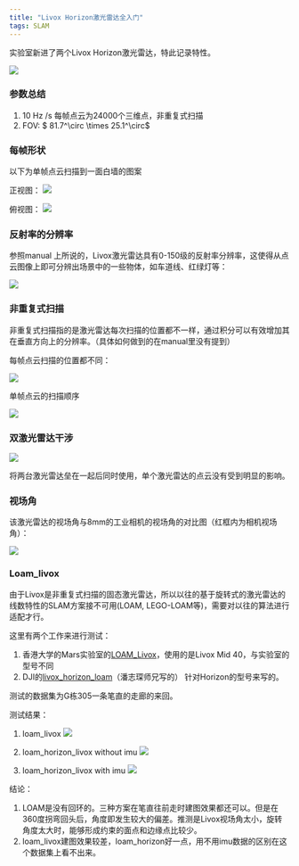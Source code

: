 ```yaml
---
title: "Livox Horizon激光雷达全入门"
tags: SLAM
---
```


实验室新进了两个Livox Horizon激光雷达，特此记录特性。
<!--more-->

![](/assets/images/post_images/livox/Picture1.png)

### 参数总结

1. 10 Hz /s 每帧点云为24000个三维点，非重复式扫描
2. FOV: $ 81.7^\circ \times 25.1^\circ$

### 每帧形状

以下为单帧点云扫描到一面白墙的图案

正视图：
![](/assets/images/post_images/livox/Picture2.png)

俯视图：
![](/assets/images/post_images/livox/Picture3.png)

### 反射率的分辨率

参照manual 上所说的，Livox激光雷达具有0-150级的反射率分辨率，这使得从点云图像上即可分辨出场景中的一些物体，如车道线、红绿灯等：


![](/assets/images/post_images/livox/Picture5.png)

### 非重复式扫描

非重复式扫描指的是激光雷达每次扫描的位置都不一样，通过积分可以有效增加其在垂直方向上的分辨率。（具体如何做到的在manual里没有提到）

每帧点云扫描的位置都不同：

![](/assets/images/post_images/livox/Picture7.gif)

单帧点云的扫描顺序

![](/assets/images/post_images/livox/Picture6.gif)

### 双激光雷达干涉

![](/assets/images/post_images/livox/Picture8.jpg)

将两台激光雷达垒在一起后同时使用，单个激光雷达的点云没有受到明显的影响。

### 视场角

该激光雷达的视场角与8mm的工业相机的视场角的对比图（红框内为相机视场角）：

![](/assets/images/post_images/livox/Picture9.png)

### Loam_livox

由于Livox是非重复式扫描的固态激光雷达，所以以往的基于旋转式的激光雷达的线数特性的SLAM方案接不可用(LOAM, LEGO-LOAM等)，需要对以往的算法进行适配才行。

这里有两个工作来进行测试：
1. 香港大学的Mars实验室的[LOAM_Livox](https://github.com/hku-mars/loam_livox)，使用的是Livox Mid 40，与实验室的型号不同
2. DJI的[livox_horizon_loam](https://github.com/Livox-SDK/livox_horizon_loam)（潘志琛师兄写的） 针对Horizon的型号来写的。

测试的数据集为G栋305一条笔直的走廊的来回。

测试结果：

1. loam_livox
![](/assets/images/post_images/livox/loam_livox.png)

2. loam_horizon_livox without imu
![](/assets/images/post_images/livox/livox_horizon_pure.png)

2. loam_horizon_livox with imu
![](/assets/images/post_images/livox/loam_horizon_imu.png)

结论：
1. LOAM是没有回环的。三种方案在笔直往前走时建图效果都还可以。但是在360度拐弯回头后，角度即发生较大的偏差。推测是Livox视场角太小，旋转角度太大时，能够形成约束的面点和边缘点比较少。
2. loam_livox建图效果较差，loam_horizon好一点，用不用imu数据的区别在这个数据集上看不出来。